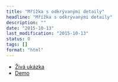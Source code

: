 ```yaml
---
title: "Mřížka s odkrývanými detaily"
headline: "Mřížka s odkrývanými detaily"
description: ""
date: "2015-10-13"
last_modification: "2015-10-13"
status: 0
tags: []
format: "html"
---
```


<ul>
  <li><a href="http://kod.djpw.cz/ecrb">Živá ukázka</a></li>
  
  <li><a href="http://thomaspark.co/project/expandingalbums/#intheaeroplane">Demo</a></li>
</ul>

